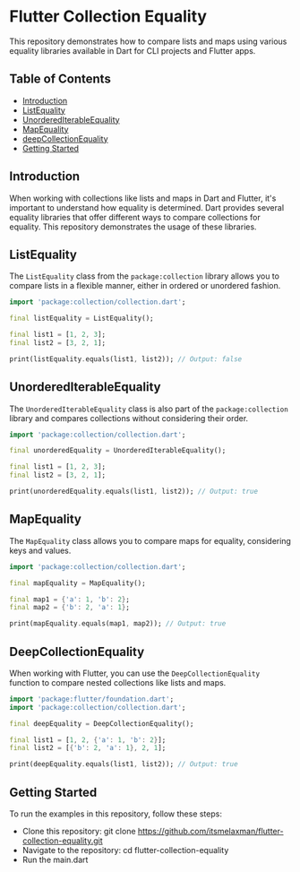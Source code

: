 # Flutter Collection Equality

This repository demonstrates how to compare lists and maps using various equality libraries available in Dart for CLI projects and Flutter apps.

## Table of Contents

- [Introduction](#introduction)
- [ListEquality](#listequality)
- [UnorderedIterableEquality](#unorderediterableequality)
- [MapEquality](#mapequality)
- [deepCollectionEquality](#deepcollectionequality)
- [Getting Started](#getting-started)

## Introduction

When working with collections like lists and maps in Dart and Flutter, it's important to understand how equality is determined. Dart provides several equality libraries that offer different ways to compare collections for equality. This repository demonstrates the usage of these libraries.

## ListEquality

The `ListEquality` class from the `package:collection` library allows you to compare lists in a flexible manner, either in ordered or unordered fashion.

```dart
import 'package:collection/collection.dart';

final listEquality = ListEquality();

final list1 = [1, 2, 3];
final list2 = [3, 2, 1];

print(listEquality.equals(list1, list2)); // Output: false
```

## UnorderedIterableEquality
The `UnorderedIterableEquality` class is also part of the `package:collection` library and compares collections without considering their order.

```dart
import 'package:collection/collection.dart';

final unorderedEquality = UnorderedIterableEquality();

final list1 = [1, 2, 3];
final list2 = [3, 2, 1];

print(unorderedEquality.equals(list1, list2)); // Output: true
```

## MapEquality
The `MapEquality` class allows you to compare maps for equality, considering keys and values.

```dart
import 'package:collection/collection.dart';

final mapEquality = MapEquality();

final map1 = {'a': 1, 'b': 2};
final map2 = {'b': 2, 'a': 1};

print(mapEquality.equals(map1, map2)); // Output: true
```

## DeepCollectionEquality
When working with Flutter, you can use the `DeepCollectionEquality` function to compare nested collections like lists and maps.

```dart
import 'package:flutter/foundation.dart';
import 'package:collection/collection.dart';

final deepEquality = DeepCollectionEquality();

final list1 = [1, 2, {'a': 1, 'b': 2}];
final list2 = [{'b': 2, 'a': 1}, 2, 1];

print(deepEquality.equals(list1, list2)); // Output: true
```

## Getting Started
To run the examples in this repository, follow these steps:

 - Clone this repository: git clone https://github.com/itsmelaxman/flutter-collection-equality.git
 - Navigate to the repository: cd flutter-collection-equality
 - Run the main.dart
